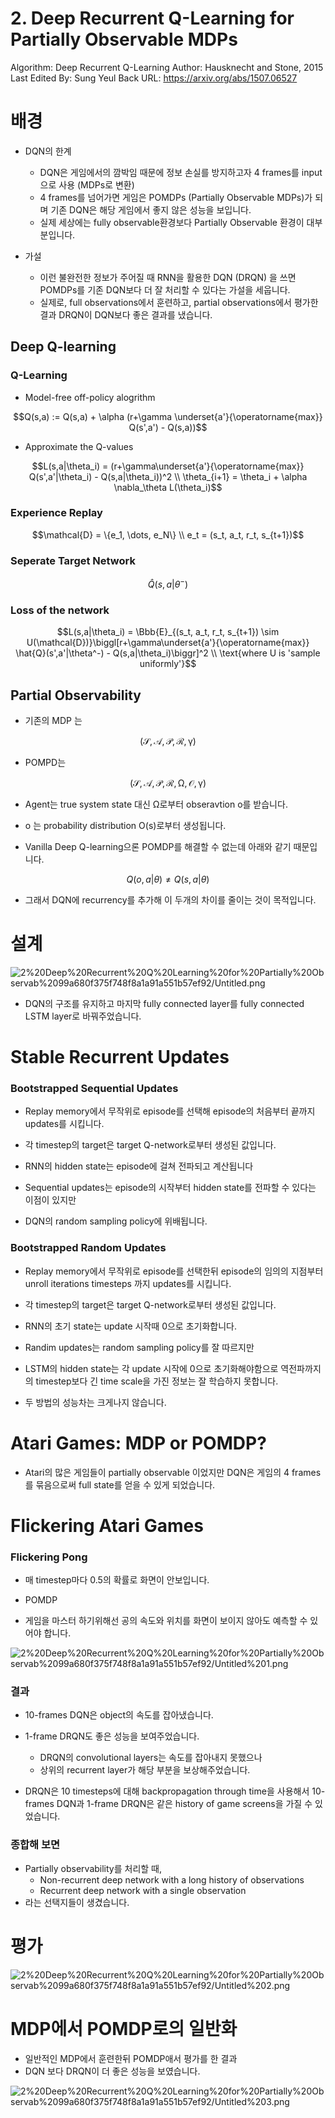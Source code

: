 # 2. Deep Recurrent Q-Learning for Partially Observable MDPs

Algorithm: Deep Recurrent Q-Learning
Author: Hausknecht and Stone, 2015
Last Edited By: Sung Yeul Back
URL: https://arxiv.org/abs/1507.06527

# 배경

- DQN의 한계
    - DQN은 게임에서의 깜박임 때문에 정보 손실를 방지하고자 4 frames를 input으로 사용 (MDPs로 변환)
    - 4 frames를 넘어가면 게임은 POMDPs (Partially Observable MDPs)가 되며 기존 DQN은 해당 게임에서 좋지 않은 성능을 보입니다.
    - 실제 세상에는 fully observable환경보다 Partially Observable 환경이 대부분입니다.

- 가설
    - 이런 불완전한 정보가 주어질 때 RNN을 활용한 DQN (DRQN) 을 쓰면 POMDPs를 기존 DQN보다 더 잘 처리할 수 있다는 가설을 세웁니다.
    - 실제로, full observations에서 훈련하고, partial observations에서 평가한 결과 DRQN이 DQN보다 좋은 결과를 냈습니다.

## Deep Q-learning

### Q-Learning

- Model-free off-policy alogrithm

$$Q(s,a) := Q(s,a) + \alpha (r+\gamma \underset{a'}{\operatorname{max}} Q(s',a') - Q(s,a))$$

- Approximate the Q-values

$$L(s,a|\theta_i) = (r+\gamma\underset{a'}{\operatorname{max}} Q(s',a'|\theta_i) - Q(s,a|\theta_i))^2  \\ \theta_{i+1} = \theta_i + \alpha \nabla_\theta L(\theta_i)$$

### Experience Replay

$$\mathcal{D} = \{e_1, \dots, e_N\}  \\ e_t = (s_t, a_t, r_t, s_{t+1})$$

### Seperate Target Network

$$\hat{Q}(s,a|\theta^-)$$

### Loss of the network

$$L(s,a|\theta_i) = \Bbb{E}_{(s_t, a_t, r_t, s_{t+1}) \sim U(\mathcal{D})}\biggl[r+\gamma\underset{a'}{\operatorname{max}} \hat{Q}(s',a'|\theta^-) - Q(s,a|\theta_i)\biggr]^2   \\ \text{where U is 'sample uniformly'}$$

## Partial Observability

- 기존의 MDP 는

$$(\mathcal{S, A, P, R, \gamma})$$

- POMPD는

$$(\mathcal{S,A,P,R,\Omega,O,\gamma)}$$

- Agent는 true system state 대신 Ω로부터 obseravtion o를 받습니다.
- o 는 probability distribution O(s)로부터 생성됩니다.

- Vanilla Deep Q-learning으론 POMDP를 해결할 수 없는데 아래와 같기 때문입니다.

$$Q(o,a|\theta) \neq Q(s,a|\theta) $$

- 그래서 DQN에 recurrency를 추가해 이 두개의 차이를 줄이는 것이 목적입니다.

# 설계

![2%20Deep%20Recurrent%20Q%20Learning%20for%20Partially%20Observab%2099a680f375f748f8a1a91a551b57ef92/Untitled.png](2%20Deep%20Recurrent%20Q%20Learning%20for%20Partially%20Observab%2099a680f375f748f8a1a91a551b57ef92/Untitled.png)

- DQN의 구조를 유지하고 마지막 fully  connected layer를 fully connected LSTM layer로 바꿔주었습니다.

# Stable Recurrent Updates

### Bootstrapped Sequential Updates

- Replay memory에서 무작위로 episode를 선택해 episode의 처음부터 끝까지 updates를 시킵니다.
- 각 timestep의 target은 target Q-network로부터 생성된 값입니다.
- RNN의 hidden state는 episode에 걸쳐 전파되고 계산됩니다

- Sequential updates는 episode의 시작부터 hidden state를 전파할 수 있다는 이점이 있지만
- DQN의 random sampling policy에 위배됩니다.

### Bootstrapped Random Updates

- Replay memory에서 무작위로 episode를 선택한뒤 episode의 임의의 지점부터 unroll iterations timesteps 까지 updates를 시킵니다.
- 각 timestep의 target은 target Q-network로부터 생성된 값입니다.
- RNN의 초기 state는 update 시작때 0으로 초기화합니다.

- Randim updates는 random sampling policy를 잘 따르지만
- LSTM의 hidden state는 각 update 시작에 0으로 초기화해야함으로 역전파까지의 timestep보다 긴 time scale을 가진 정보는 잘 학습하지 못합니다.

- 두 방법의 성능차는 크게나지 않습니다.

# Atari Games: MDP or POMDP?

- Atari의 많은 게임들이 partially observable 이었지만 DQN은 게임의 4 frames를 묶음으로써 full state를 얻을 수 있게 되었습니다.

# Flickering Atari Games

### Flickering Pong

- 매 timestep마다 0.5의 확률로 화면이 안보입니다.
- POMDP

- 게임을 마스터 하기위해선 공의 속도와 위치를 화면이 보이지 않아도 예측할 수 있어야 합니다.

![2%20Deep%20Recurrent%20Q%20Learning%20for%20Partially%20Observab%2099a680f375f748f8a1a91a551b57ef92/Untitled%201.png](2%20Deep%20Recurrent%20Q%20Learning%20for%20Partially%20Observab%2099a680f375f748f8a1a91a551b57ef92/Untitled%201.png)

### 결과

- 10-frames DQN은 object의 속도를 잡아냈습니다.
- 1-frame DRQN도 좋은 성능을 보여주었습니다.
    - DRQN의 convolutional layers는 속도를 잡아내지 못했으나
    - 상위의 recurrent layer가 해당 부분을 보상해주었습니다.

- DRQN은 10 timesteps에 대해 backpropagation through time을 사용해서 10-frames DQN과 1-frame DRQN은 같은 history of game screens을 가질 수 있었습니다.

### 종합해 보면

- Partially observability를 처리할 때,
    - Non-recurrent deep network with a long history of observations
    - Recurrent deep network with a single observation
- 라는 선택지들이 생겼습니다.

# 평가

![2%20Deep%20Recurrent%20Q%20Learning%20for%20Partially%20Observab%2099a680f375f748f8a1a91a551b57ef92/Untitled%202.png](2%20Deep%20Recurrent%20Q%20Learning%20for%20Partially%20Observab%2099a680f375f748f8a1a91a551b57ef92/Untitled%202.png)

# MDP에서 POMDP로의 일반화

- 일반적인 MDP에서 훈련한뒤 POMDP애서 평가를 한 결과
- DQN 보다 DRQN이 더 좋은 성능을 보였습니다.

![2%20Deep%20Recurrent%20Q%20Learning%20for%20Partially%20Observab%2099a680f375f748f8a1a91a551b57ef92/Untitled%203.png](2%20Deep%20Recurrent%20Q%20Learning%20for%20Partially%20Observab%2099a680f375f748f8a1a91a551b57ef92/Untitled%203.png)